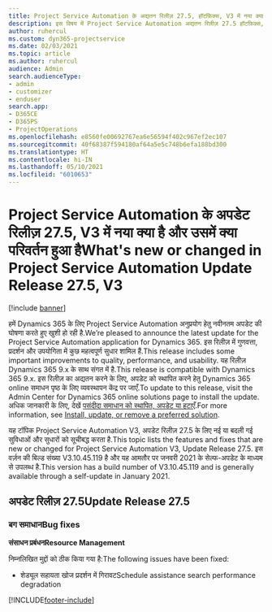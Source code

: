 ```yaml
---
title: Project Service Automation के अद्यतन रिलीज़ 27.5, हॉटफ़िक्स, V3 में नया क्या है और उसमें क्या परिवर्तन हुआ है
description: इस विषय में Project Service Automation अद्यतन रिलीज़ 27.5 हॉटफ़िक्स, V3 में उपलब्ध सुविधाएँ और सुधार सूचीबद्ध किए गए हैं.
author: ruhercul
ms.custom: dyn365-projectservice
ms.date: 02/03/2021
ms.topic: article
ms.author: ruhercul
audience: Admin
search.audienceType:
- admin
- customizer
- enduser
search.app:
- D365CE
- D365PS
- ProjectOperations
ms.openlocfilehash: e8560fe00692767ea6e56594f402c967ef2ec107
ms.sourcegitcommit: 40f68387f594180af64a5e5c748b6efa188bd300
ms.translationtype: HT
ms.contentlocale: hi-IN
ms.lasthandoff: 05/10/2021
ms.locfileid: "6010653"
---
```

# <a name="whats-new-or-changed-in-project-service-automation-update-release-275-v3"></a><span data-ttu-id="dbf9a-103">Project Service Automation के अपडेट रिलीज़ 27.5, V3 में नया क्या है और उसमें क्या परिवर्तन हुआ है</span><span class="sxs-lookup"><span data-stu-id="dbf9a-103">What's new or changed in Project Service Automation Update Release 27.5, V3</span></span>

[!include [banner](../includes/psa-now-project-operations.md)]

<span data-ttu-id="dbf9a-104">हमें Dynamics 365 के लिए Project Service Automation अनुप्रयोग हेतु नवीनतम अपडेट की घोषणा करते हुए खुशी हो रही है.</span><span class="sxs-lookup"><span data-stu-id="dbf9a-104">We’re pleased to announce the latest update for the Project Service Automation application for Dynamics 365.</span></span> <span data-ttu-id="dbf9a-105">इस रिलीज़ में गुणवत्ता, प्रदर्शन और उपयोगिता में कुछ महत्वपूर्ण सुधार शामिल हैं.</span><span class="sxs-lookup"><span data-stu-id="dbf9a-105">This release includes some important improvements to quality, performance, and usability.</span></span> <span data-ttu-id="dbf9a-106">यह रिलीज़ Dynamics 365 9.x के साथ संगत में है.</span><span class="sxs-lookup"><span data-stu-id="dbf9a-106">This release is compatible with Dynamics 365 9.x.</span></span> <span data-ttu-id="dbf9a-107">इस रिलीज़ का अद्यतन करने के लिए, अपडेट को स्थापित करने हेतु Dynamics 365 online समाधन पृष्ठ के लिए व्यवस्थापन केंद्र पर जाएँ.</span><span class="sxs-lookup"><span data-stu-id="dbf9a-107">To update to this release, visit the Admin Center for Dynamics 365 online solutions page to install the update.</span></span> <span data-ttu-id="dbf9a-108">अधिक जानकारी के लिए, देखें [पसंदीदा समाधान को स्थापित, अपडेट या हटाएँ](/power-platform/admin/install-remove-preferred-solution).</span><span class="sxs-lookup"><span data-stu-id="dbf9a-108">For more information, see [Install, update, or remove a preferred solution](/power-platform/admin/install-remove-preferred-solution).</span></span>

<span data-ttu-id="dbf9a-109">यह टॉपिक Project Service Automation V3, अपडेट रिलीज़ 27.5 के लिए नई या बदली गई सुविधाओं और सुधारों को सूचीबद्ध करता है.</span><span class="sxs-lookup"><span data-stu-id="dbf9a-109">This topic lists the features and fixes that are new or changed for Project Service Automation V3, Update Release 27.5.</span></span> <span data-ttu-id="dbf9a-110">इस वर्ज़न की बिल्ड संख्या V3.10.45.119 है और यह आमतौर पर जनवरी 2021 के सेल्फ-अपडेट के माध्यम से उपलब्ध है.</span><span class="sxs-lookup"><span data-stu-id="dbf9a-110">This version has a build number of V3.10.45.119 and is generally available through a self-update in January 2021.</span></span>

## <a name="update-release-275"></a><span data-ttu-id="dbf9a-111">अपडेट रिलीज़ 27.5</span><span class="sxs-lookup"><span data-stu-id="dbf9a-111">Update Release 27.5</span></span>

### <a name="bug-fixes"></a><span data-ttu-id="dbf9a-112">बग समाधान</span><span class="sxs-lookup"><span data-stu-id="dbf9a-112">Bug fixes</span></span>


<span data-ttu-id="dbf9a-113">**संसाधन प्रबंधन**</span><span class="sxs-lookup"><span data-stu-id="dbf9a-113">**Resource Management**</span></span>

<span data-ttu-id="dbf9a-114">निम्नलिखित मुद्दों को ठीक किया गया है:</span><span class="sxs-lookup"><span data-stu-id="dbf9a-114">The following issues have been fixed:</span></span>

- <span data-ttu-id="dbf9a-115">शेड्यूल सहायता खोज प्रदर्शन में गिरावट</span><span class="sxs-lookup"><span data-stu-id="dbf9a-115">Schedule assistance search performance degradation</span></span>


[!INCLUDE[footer-include](../includes/footer-banner.md)]